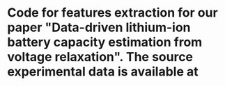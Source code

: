 # Code for features extraction for our paper "Data-driven lithium-ion battery capacity estimation from voltage relaxation". The source experimental data is available at 
